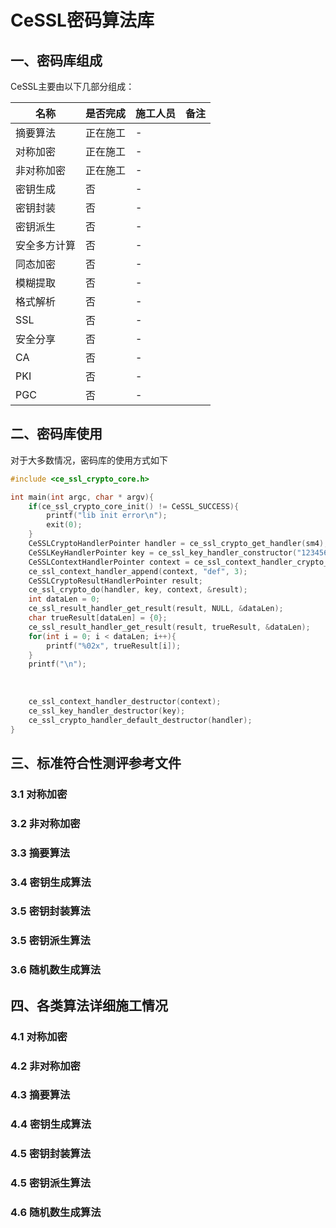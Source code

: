 # CeSSL密码算法库
## 一、密码库组成
CeSSL主要由以下几部分组成：

| 名称  | 是否完成| 施工人员 | 备注 |
|---|---|---|---|
| 摘要算法 | 正在施工 | - | |
| 对称加密 | 正在施工 | - | |
| 非对称加密 | 正在施工 | - | |
| 密钥生成 | 否 | - | |
| 密钥封装 | 否 | - | |
| 密钥派生 | 否 | - | |
| 安全多方计算 | 否 | - | |
| 同态加密 | 否 | - | |
| 模糊提取 | 否 | - | |
| 格式解析 | 否 | - | |
| SSL | 否 | - | |
| 安全分享 | 否 | - | |
| CA | 否 | - | |
| PKI | 否 | - | |
| PGC | 否 | - | |

## 二、密码库使用

对于大多数情况，密码库的使用方式如下
```c
#include <ce_ssl_crypto_core.h>

int main(int argc, char * argv){
    if(ce_ssl_crypto_core_init() != CeSSL_SUCCESS){
        printf("lib init error\n");
        exit(0);
    }
    CeSSLCryptoHandlerPointer handler = ce_ssl_crypto_get_handler(sm4);
    CeSSLKeyHandlerPointer key = ce_ssl_key_handler_constructor("1234567890123456", 16, SymmetricKey);
    CeSSLContextHandlerPointer context = ce_ssl_context_handler_crypto_constructor("abc", 3);
    ce_ssl_context_handler_append(context, "def", 3);
    CeSSLCryptoResultHandlerPointer result;   
    ce_ssl_crypto_do(handler, key, context, &result);
    int dataLen = 0;
    ce_ssl_result_handler_get_result(result, NULL, &dataLen);
    char trueResult[dataLen] = {0};
    ce_ssl_result_handler_get_result(result, trueResult, &dataLen);
    for(int i = 0; i < dataLen; i++){
        printf("%02x", trueResult[i]); 
    }
    printf("\n");  
   
    
    
    ce_ssl_context_handler_destructor(context);
    ce_ssl_key_handler_destructor(key);
    ce_ssl_crypto_handler_default_destructor(handler);
}

```
## 三、标准符合性测评参考文件
### 3.1 对称加密
### 3.2 非对称加密
### 3.3 摘要算法
### 3.4 密钥生成算法
### 3.5 密钥封装算法
### 3.5 密钥派生算法
### 3.6 随机数生成算法
## 四、各类算法详细施工情况
### 4.1 对称加密
### 4.2 非对称加密
### 4.3 摘要算法
### 4.4 密钥生成算法
### 4.5 密钥封装算法
### 4.5 密钥派生算法
### 4.6 随机数生成算法